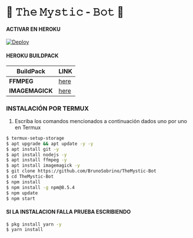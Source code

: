 # 🧿 𝚃𝚑𝚎 𝙼𝚢𝚜𝚝𝚒𝚌 - 𝙱𝚘𝚝 🔮

#### ACTIVAR EN HEROKU
[![Deploy](https://www.herokucdn.com/deploy/button.svg)](https://heroku.com/deploy?template=https://github.com/BrunoSobrino/TheMystic-Bot)

#### HEROKU BUILDPACK
| BuildPack | LINK |
|--------|--------|
| **FFMPEG** |[here](https://github.com/jonathanong/heroku-buildpack-ffmpeg-latest) |
| **IMAGEMAGICK** | [here](https://github.com/DuckyTeam/heroku-buildpack-imagemagick) |

### INSTALACIÓN POR TERMUX
1. Escriba los comandos mencionados a continuación dados uno por uno en Termux
```sh
$ termux-setup-storage
$ apt upgrade && apt update -y -y
$ apt install git -y
$ apt install nodejs -y
$ apt install ffmpeg -y
$ apt install imagemagick -y
$ git clone https://github.com/BrunoSobrino/TheMystic-Bot
$ cd TheMystic-Bot
$ npm install
$ npm install -g npm@8.5.4
$ npm update
$ npm start
```
#### SI LA INSTALACION FALLA PRUEBA ESCRIBIENDO
```sh
$ pkg install yarn -y
$ yarn install
```
